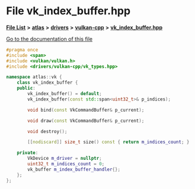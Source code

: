 

# File vk\_index\_buffer.hpp

[**File List**](files.md) **>** [**atlas**](dir_1e6ffef027cfcf7ded3287660b505c9f.md) **>** [**drivers**](dir_1605561db8076fbb4262fa758aa3edc0.md) **>** [**vulkan-cpp**](dir_47b67bd74134333dd9ae7c9592fa3f49.md) **>** [**vk\_index\_buffer.hpp**](vk__index__buffer_8hpp.md)

[Go to the documentation of this file](vk__index__buffer_8hpp.md)


```C++
#pragma once
#include <span>
#include <vulkan/vulkan.h>
#include <drivers/vulkan-cpp/vk_types.hpp>

namespace atlas::vk {
    class vk_index_buffer {
    public:
        vk_index_buffer() = default;
        vk_index_buffer(const std::span<uint32_t>& p_indices);

        void bind(const VkCommandBuffer& p_current);

        void draw(const VkCommandBuffer& p_current);

        void destroy();

        [[nodiscard]] size_t size() const { return m_indices_count; }

    private:
        VkDevice m_driver = nullptr;
        uint32_t m_indices_count = 0;
        vk_buffer m_index_buffer_handler{};
    };
};
```



